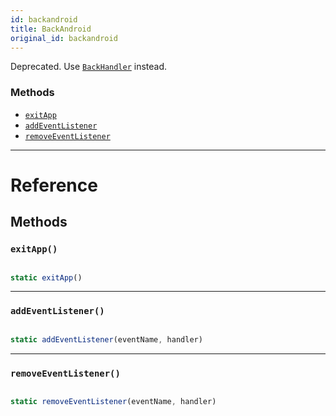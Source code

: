 ```yaml
---
id: backandroid
title: BackAndroid
original_id: backandroid
---
```


Deprecated. Use [`BackHandler`](backhandler.md) instead.

### Methods

- [`exitApp`](backandroid.md#exitapp)
- [`addEventListener`](backandroid.md#addeventlistener)
- [`removeEventListener`](backandroid.md#removeeventlistener)

---

# Reference

## Methods

### `exitApp()`

```jsx

static exitApp()

```

---

### `addEventListener()`

```jsx

static addEventListener(eventName, handler)

```

---

### `removeEventListener()`

```jsx

static removeEventListener(eventName, handler)

```
